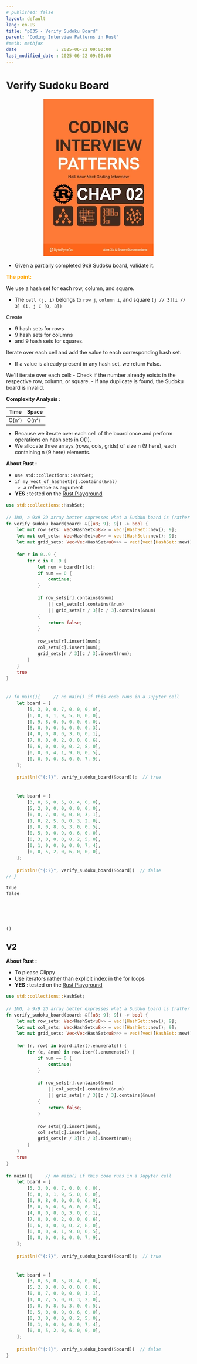 ```yaml
---
# published: false
layout: default
lang: en-US
title: "p035 - Verify Sudoku Board"
parent: "Coding Interview Patterns in Rust"
#math: mathjax
date               : 2025-06-22 09:00:00
last_modified_date : 2025-06-22 09:00:00
---
```


# Verify Sudoku Board

<div align="center">
<img src="../assets/chap_02.webp" alt="" width="300" loading="lazy"/>
</div>

* Given a partially completed 9x9 Sudoku board, validate it.

<span style="color:orange"><b>The point:</b></span>    

We use a hash set for each row, column, and square.
* The `cell (j, i)` belongs to `row j`, `column i`, and square `[j // 3][i // 3] (i, j ∈ [0, 8])`

Create
* 9 hash sets for rows
* 9 hash sets for columns
* and 9 hash sets for squares.

Iterate over each cell and add the value to each corresponding hash set.
* If a value is already present in any hash set, we return False.

We'll iterate over each cell:
    - Check if the number already exists in the respective row, column, or square.
    - If any duplicate is found, the Sudoku board is invalid.


**Complexity Analysis :**

| Time | Space |
|------|-------|
| O(n²) | O(n²)  |

- Because we iterate over each cell of the board once and perform operations on hash sets in O(1).
- We allocate three arrays (rows, cols, grids) of size n (9 here), each containing n (9 here) elements.





**About Rust :**
* `use std::collections::HashSet;`
* `if my_vect_of_hashset[r].contains(&val)`
    * a reference as argument
* **YES** : tested on the [Rust Playground](https://play.rust-lang.org/)


<!-- <span style="color:red"><b>TODO : </b></span> 
* Add comments in the source code        
 -->


<!-- * <span style="color:lime"><b>Preferred solution?</b></span>      -->





```rust
use std::collections::HashSet;

// IMO, a 9x9 2D array better expresses what a Sudoku board is (rather than a list of lists)
fn verify_sudoku_board(board: &[[u8; 9]; 9]) -> bool {
    let mut row_sets: Vec<HashSet<u8>> = vec![HashSet::new(); 9];
    let mut col_sets: Vec<HashSet<u8>> = vec![HashSet::new(); 9];
    let mut grid_sets: Vec<Vec<HashSet<u8>>> = vec![vec![HashSet::new(); 3]; 3];

    for r in 0..9 {
        for c in 0..9 {
            let num = board[r][c];
            if num == 0 {
                continue;
            }

            if row_sets[r].contains(&num)
                || col_sets[c].contains(&num)
                || grid_sets[r / 3][c / 3].contains(&num)
            {
                return false;
            }

            row_sets[r].insert(num);
            col_sets[c].insert(num);
            grid_sets[r / 3][c / 3].insert(num);
        }
    }
    true
}
                
                
// fn main(){     // no main() if this code runs in a Jupyter cell 
    let board = [
        [5, 3, 0, 0, 7, 0, 0, 0, 0],
        [6, 0, 0, 1, 9, 5, 0, 0, 0],
        [0, 9, 8, 0, 0, 0, 0, 6, 0],
        [8, 0, 0, 0, 6, 0, 0, 0, 3],
        [4, 0, 0, 8, 0, 3, 0, 0, 1],
        [7, 0, 0, 0, 2, 0, 0, 0, 6],
        [0, 6, 0, 0, 0, 0, 2, 8, 0],
        [0, 0, 0, 4, 1, 9, 0, 0, 5],
        [0, 0, 0, 0, 8, 0, 0, 7, 9],
    ];
    
    println!("{:?}", verify_sudoku_board(&board));  // true
    
    
    let board = [
        [3, 0, 6, 0, 5, 8, 4, 0, 0],
        [5, 2, 0, 0, 0, 0, 0, 0, 0],
        [0, 8, 7, 0, 0, 0, 0, 3, 1],
        [1, 0, 2, 5, 0, 0, 3, 2, 0],
        [9, 0, 0, 8, 6, 3, 0, 0, 5],
        [0, 5, 0, 0, 9, 0, 6, 0, 0],
        [0, 3, 0, 0, 0, 8, 2, 5, 0],
        [0, 1, 0, 0, 0, 0, 0, 7, 4],
        [0, 0, 5, 2, 0, 6, 0, 0, 0],
    ];
    
    println!("{:?}", verify_sudoku_board(&board))  // false
// }
```

    true
    false





    ()



## V2 

**About Rust :**
* To please Clippy
* Use iterators rather than explicit index in the for loops
* **YES** : tested on the [Rust Playground](https://play.rust-lang.org/)



```rust
use std::collections::HashSet;

// IMO, a 9x9 2D array better expresses what a Sudoku board is (rather than a list of lists)
fn verify_sudoku_board(board: &[[u8; 9]; 9]) -> bool {
    let mut row_sets: Vec<HashSet<u8>> = vec![HashSet::new(); 9];
    let mut col_sets: Vec<HashSet<u8>> = vec![HashSet::new(); 9];
    let mut grid_sets: Vec<Vec<HashSet<u8>>> = vec![vec![HashSet::new(); 3]; 3];

    for (r, row) in board.iter().enumerate() {
        for (c, &num) in row.iter().enumerate() {
            if num == 0 {
                continue;
            }

            if row_sets[r].contains(&num)
                || col_sets[c].contains(&num)
                || grid_sets[r / 3][c / 3].contains(&num)
            {
                return false;
            }

            row_sets[r].insert(num);
            col_sets[c].insert(num);
            grid_sets[r / 3][c / 3].insert(num);
        }
    }
    true
}                
                
fn main(){     // no main() if this code runs in a Jupyter cell 
    let board = [
        [5, 3, 0, 0, 7, 0, 0, 0, 0],
        [6, 0, 0, 1, 9, 5, 0, 0, 0],
        [0, 9, 8, 0, 0, 0, 0, 6, 0],
        [8, 0, 0, 0, 6, 0, 0, 0, 3],
        [4, 0, 0, 8, 0, 3, 0, 0, 1],
        [7, 0, 0, 0, 2, 0, 0, 0, 6],
        [0, 6, 0, 0, 0, 0, 2, 8, 0],
        [0, 0, 0, 4, 1, 9, 0, 0, 5],
        [0, 0, 0, 0, 8, 0, 0, 7, 9],
    ];
    
    println!("{:?}", verify_sudoku_board(&board));  // true
    
    
    let board = [
        [3, 0, 6, 0, 5, 8, 4, 0, 0],
        [5, 2, 0, 0, 0, 0, 0, 0, 0],
        [0, 8, 7, 0, 0, 0, 0, 3, 1],
        [1, 0, 2, 5, 0, 0, 3, 2, 0],
        [9, 0, 0, 8, 6, 3, 0, 0, 5],
        [0, 5, 0, 0, 9, 0, 6, 0, 0],
        [0, 3, 0, 0, 0, 8, 2, 5, 0],
        [0, 1, 0, 0, 0, 0, 0, 7, 4],
        [0, 0, 5, 2, 0, 6, 0, 0, 0],
    ];
    
    println!("{:?}", verify_sudoku_board(&board))  // false
}
```

